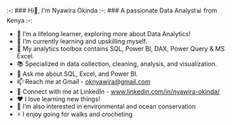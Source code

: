   :-: ### Hi👋, I'm Nyawira Okinda
<ins></ins>
 :-: ### A passionate Data Analyst📊 from Kenya  :-:   
- 🔭 I’m a lifelong learner, exploring more about Data Analytics!
- 🌱 I’m currently learning and upskilling myself.
- 🧰 My analytics toolbox contains SQL, Power BI, DAX, Power Query & MS Excel.
- 📚 Specialized in data collection, cleaning, analysis, and visualization.
- 💬 Ask me about SQL, Excel, and Power BI.
- 📫 Reach me at Gmail - oknyawira@gmail.com
- 🔗 Connect with me at LinkedIn - www.linkedin.com/in/nyawira-okinda/
- ❤️ I love learning new things!
- 👀 I’m also interested in environmental and ocean conservation
- ⚡ I enjoy going for walks and crocheting 


